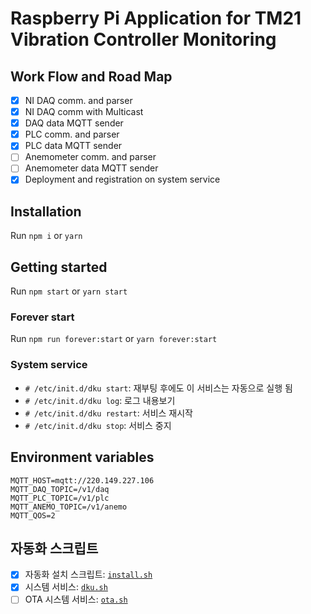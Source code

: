 # Raspberry Pi Application for TM21 Vibration Controller Monitoring

## Work Flow and Road Map

- [x] NI DAQ comm. and parser
- [x] NI DAQ comm with Multicast
- [x] DAQ data MQTT sender
- [x] PLC comm. and parser
- [x] PLC data MQTT sender
- [ ] Anemometer comm. and parser
- [ ] Anemometer data MQTT sender
- [x] Deployment and registration on system service

## Installation

Run `npm i` or `yarn`

## Getting started

Run `npm start` or `yarn start`

### Forever start

Run `npm run forever:start` or `yarn forever:start`

### System service

- `# /etc/init.d/dku start`: 재부팅 후에도 이 서비스는 자동으로 실행 됨
- `# /etc/init.d/dku log`: 로그 내용보기
- `# /etc/init.d/dku restart`: 서비스 재시작
- `# /etc/init.d/dku stop`: 서비스 중지

## Environment variables

```env
MQTT_HOST=mqtt://220.149.227.106
MQTT_DAQ_TOPIC=/v1/daq
MQTT_PLC_TOPIC=/v1/plc
MQTT_ANEMO_TOPIC=/v1/anemo
MQTT_QOS=2
```

## 자동화 스크립트

- [x] 자동화 설치 스크립트: [`install.sh`](scripts/install.sh)
- [x] 시스템 서비스: [`dku.sh`](scripts/dku.sh)
- [ ] OTA 시스템 서비스: [`ota.sh`](scripts/ota.sh)
